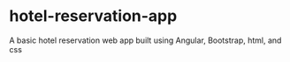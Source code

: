 # hotel-reservation-app
A basic hotel reservation web app built using Angular, Bootstrap, html, and css
